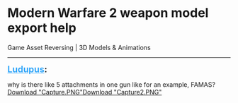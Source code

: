 # Modern Warfare 2 weapon model export help
Game Asset Reversing | 3D Models & Animations

---
<strong style="font-size: 1.4em;"><span style="text-decoration: underline;text-decoration-color: #34a7f9;"><span style="color:#34a7f9;">Ludupus</span></span>:</strong>

<p>why is there like 5 attachments in one gun like for an example, FAMAS?<a href="{{ '/wiki/threads/assets/a.847.PNG' | relative_url }}">Download "Capture.PNG"</a><a href="{{ '/wiki/threads/assets/a.848.PNG' | relative_url }}">Download "Capture2.PNG"</a></p>
